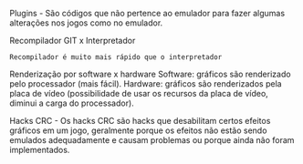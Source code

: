 Plugins - São códigos que não pertence ao emulador para fazer algumas alterações nos jogos como no emulador.

Recompilador GIT x Interpretador

    Recompilador é muito mais rápido que o interpretador

Renderização por software x hardware 
    Software:  gráficos são renderizado pelo processador (mais fácil).
    Hardware: gráficos são renderizados pela placa de vídeo (possibilidade de usar os recursos da placa de vídeo, diminui a carga do processador).


Hacks CRC - Os hacks CRC são hacks que desabilitam certos efeitos gráficos em um jogo, geralmente porque os efeitos não estão sendo emulados adequadamente e causam problemas ou porque ainda não foram implementados.
